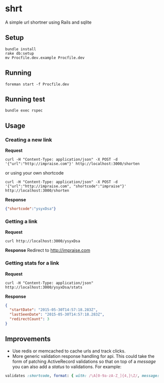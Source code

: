 # shrt

A simple url shortner using Rails and sqlite

## Setup
```
bundle install
rake db:setup
mv Procfile.dev.example Procfile.dev
```

## Running
```
foreman start -f Procfile.dev
```

## Running test
```
bundle exec rspec
```

## Usage

### Creating a new link

**Request**
```
curl -H "Content-Type: application/json" -X POST -d '{"url":"http://impraise.com"}' http://localhost:3000/shorten
```

or using your own shortcode
```
curl -H "Content-Type: application/json" -X POST -d '{"url":"http://impraise.com", "shortcode":"impraise"}' http://localhost:3000/shorten
```


**Response**
```json
{"shortcode":"ysyxDsa"}
```

### Getting a link
**Request**
```
curl http://localhost:3000/ysyxDsa
```

**Response**
Redirect to http://impraise.com

### Getting stats for a link

**Request**
```
curl -H "Content-Type: application/json" http://localhost:3000/ysyxDsa/stats
```

**Response**
```json
{
  "startDate": "2015-05-30T14:57:18.283Z",
  "lastSeenDate": "2015-05-30T14:57:18.283Z",
  "redirectCount": 3
}
```

## Improvements

* Use redis or memcached to cache urls and track clicks.
* More generic validation response handling for api. This could take the form of patching ActiveRecord validations so that on top of a *message* you can also add a *status* to validations. For example:
```ruby
validates :shortcode, format: { with: /\A[0-9a-zA-Z_]{4,}\Z/, message: "Human readadble message", status: 422}
```
